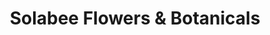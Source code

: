 ---
title: "Solabee Flowers & Botanicals"
url: /portland/solabee-flowers-and-botanicals/
shop: florist
---